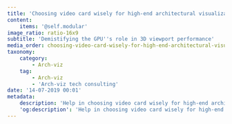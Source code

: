 ```yaml
---
title: 'Choosing video card wisely for high-end architectural visualization work'
content:
    items: '@self.modular'
image_ratio: ratio-16x9
subtitle: 'Demistifying the GPU''s role in 3D viewport performance'
media_order: choosing-video-card-wisely-for-high-end-architectural-visualization-work.jpg
taxonomy:
    category:
        - Arch-viz
    tag:
        - Arch-viz
        - 'Arch-viz tech consulting'
date: '14-07-2019 00:01'
metadata:
    description: 'Help in choosing video card wisely for high-end architectural visualisation work, and demistifying the GPU''s role in 3D viewport performance.'
    'og:description': 'Help in choosing video card wisely for high-end architectural visualisation work, and demistifying the GPU''s role in 3D viewport performance.'
---
```



